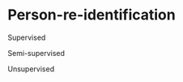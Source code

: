 # Person-re-identification

<Interesting papers>
  
  Supervised
  
  Semi-supervised
  
  Unsupervised
